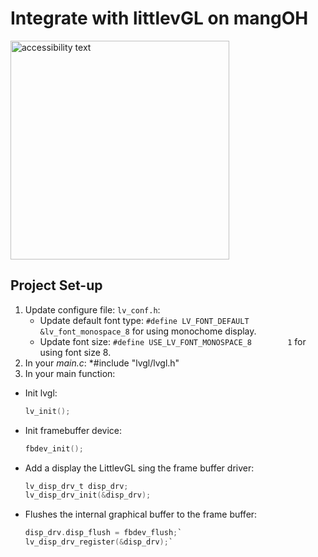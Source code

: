 # Integrate with littlevGL on mangOH

<img src="https://user-images.githubusercontent.com/17214533/51510335-40256700-1e2f-11e9-8903-af65c5368326.jpg" width="350" alt="accessibility text">

## Project Set-up
1. Update configure file: `lv_conf.h`:
   * Update default font type: `#define LV_FONT_DEFAULT        &lv_font_monospace_8` for using monochome display.
   * Update font size: `#define USE_LV_FONT_MONOSPACE_8	   	   1` for using font size 8.
2. In your *main.c*: *#include "lvgl/lvgl.h"
3. In your main function:
 * Init lvgl: 
     ```c
     lv_init();
     ```
 * Init framebuffer device: 
     ```c
     fbdev_init();
     ```
 * Add a display the LittlevGL sing the frame buffer driver:
     ```c
     lv_disp_drv_t disp_drv;
     lv_disp_drv_init(&disp_drv);
     ```
 * Flushes the internal graphical buffer to the frame buffer:
     ```c
     disp_drv.disp_flush = fbdev_flush;`   
     lv_disp_drv_register(&disp_drv);`
     ```
